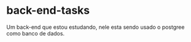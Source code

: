 # back-end-tasks
Um back-end que estou estudando, nele esta sendo usado o postgree como banco de dados.
